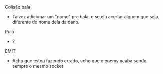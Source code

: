 Colisão bala
- Talvez adicionar um "nome" pra bala, e se ela acertar alguem que seja diferente do nome dela da dano.

Pulo
- ?

EMIT
- Acho que estou fazendo errado, acho que o enemy acaba sendo sempre o mesmo socket